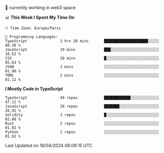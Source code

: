 🔭 currently working in web3 space

<!--START_SECTION:waka-->
📊 **This Week I Spent My Time On** 

```text
🕑︎ Time Zone: Europe/Paris

💬 Programming Languages: 
TypeScript               2 hrs 28 mins       ████████████████████░░░░░   80.30 % 
JavaScript               19 mins             ███░░░░░░░░░░░░░░░░░░░░░░   10.52 % 
CSS                      10 mins             █░░░░░░░░░░░░░░░░░░░░░░░░   05.63 % 
JSON                     3 mins              ░░░░░░░░░░░░░░░░░░░░░░░░░   01.90 % 
TOML                     2 mins              ░░░░░░░░░░░░░░░░░░░░░░░░░   01.12 % 
```

**I Mostly Code in TypeScript** 

```text
TypeScript               49 repos            ████████████░░░░░░░░░░░░░   47.12 % 
JavaScript               28 repos            ███████░░░░░░░░░░░░░░░░░░   26.92 % 
Solidity                 3 repos             █░░░░░░░░░░░░░░░░░░░░░░░░   02.88 % 
Rust                     2 repos             ░░░░░░░░░░░░░░░░░░░░░░░░░   01.92 % 
Python                   2 repos             ░░░░░░░░░░░░░░░░░░░░░░░░░   01.92 % 
```




 Last Updated on 18/04/2024 08:06:15 UTC
<!--END_SECTION:waka-->
